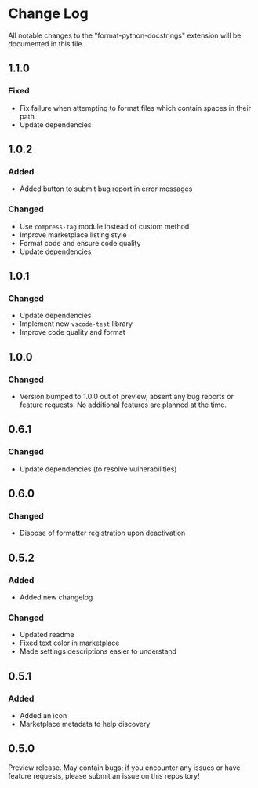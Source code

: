# Change Log

All notable changes to the "format-python-docstrings" extension will be
documented in this file.

<!-- ## X.X.X [Unreleased] -->

## 1.1.0

### Fixed

- Fix failure when attempting to format files which contain spaces in their path
- Update dependencies

## 1.0.2

### Added

- Added button to submit bug report in error messages

### Changed

- Use `compress-tag` module instead of custom method
- Improve marketplace listing style
- Format code and ensure code quality
- Update dependencies

## 1.0.1

### Changed

- Update dependencies
- Implement new `vscode-test` library
- Improve code quality and format

## 1.0.0

### Changed

- Version bumped to 1.0.0 out of preview, absent any bug reports or feature
  requests. No additional features are planned at the time.

## 0.6.1

### Changed

- Update dependencies (to resolve vulnerabilities)

## 0.6.0

### Changed

- Dispose of formatter registration upon deactivation

## 0.5.2

### Added

- Added new changelog

### Changed

- Updated readme
- Fixed text color in marketplace
- Made settings descriptions easier to understand

## 0.5.1

### Added

- Added an icon
- Marketplace metadata to help discovery

## 0.5.0

Preview release. May contain bugs; if you encounter any issues or have feature
requests, please submit an issue on this repository!
